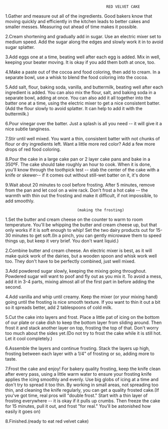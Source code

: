                                                  RED VELVET CAKE

1.Gather and measure out all of the ingredients. Good bakers know that moving quickly and efficiently in the kitchen leads to better cakes and smaller messes. Measuring out ahead of time makes it possible.

2.Cream shortening and gradually add in sugar. Use an electric mixer set to medium speed. Add the sugar along the edges and slowly work it in to avoid sugar splatter.

3.Add eggs one at a time, beating well after each egg is added. Mix in well, keeping your beater moving. It is okay if you add them both at once, too.

4.Make a paste out of the cocoa and food coloring, then add to cream. In a separate bowl, use a whisk to blend the food coloring into the cocoa.

5.Add salt, flour, baking soda, vanilla, and buttermilk, beating well after each ingredient is added. You can also mix the flour, salt, and baking soda in a separate bowl, adding at once. You can also add it all together into the batter one at a time, using the electric mixer to get a nice consistent batter.(Add the flour slowly to avoid splatter. It can help to add it with the buttermilk.)

6.Pour vinegar over the batter. Just a splash is all you need -- it will give it a nice subtle tanginess.

7.Stir until well mixed. You want a thin, consistent batter with not chunks of flour or dry ingredients left. Want a little more red color? Add a few more drops of red food coloring.

8.Pour the cake in a large cake pan or 2 layer cake pans and bake in a 350ºF. The cake should take roughly an hour to cook. When it is done, you'll know through the toothpick test -- stab the center of the cake with a knife or skewer-- if it comes out without still-wet batter on it, it's done

9.Wait about 20 minutes to cool before frosting. After 5 minutes, remove from the pan and let cool on a wire rack. Don't frost a hot cake -- the warmth with thin out the frosting and make it difficult, if not impossible, to add smoothly.


                                    (making the frosting)

1.Set the butter and cream cheese on the counter to warm to room temperature. You'll be whipping the butter and cream cheese up, but that only works if it is soft enough to whip! Set the two dairy products out for 15-30 minutes to get soft.(In a pinch, you can gently microwave them to speed things up, but keep it very brief. You don't want liquid.)

2.Combine butter and cream cheese. An electric mixer is best, as it will make quick work of the dairies, but a wooden spoon and whisk work well too. They don't have to be perfectly combined, just well mixed.

3.Add powdered sugar slowly, keeping the mixing going throughout. Powdered sugar will want to poof and fly out as you mix it. To avoid a mess, add it in 3-4 parts, mixing almost all of the first part in before adding the second.

4.Add vanilla and whip until creamy. Keep the mixer (or your mixing hand) going until the frosting is nice smooth texture. If you want to thin it out a bit so it spreads better, add 2 tablespoons of cold milk.

5.Cut the cake into layers and frost. Place a little pat of icing on the bottom of our plate or cake dish to keep the bottom layer from sliding around. Then frost it and stack another layer on top, frosting the top of that. Don't worry too much about the sides yet.(Do not try to frost the cake while it is still hot. Let it cool completely.)

6.Assemble the layers and continue frosting. Stack the layers up high, frosting between each layer with a 1/4" of frosting or so, adding more to taste.

7.Frost the cake and enjoy! For bakery quality frosting, keep the knife clean after every pass, using a little warm water to ensure your frosting knife applies the icing smoothly and evenly. Use big globs of icing at a time and don't try to spread it too thin. By working in small areas, not spreading too thin, and cleaning the knife regularly, you can get a quality frosted cake.(If you've got time, real pros will "double frost." Start with a thin layer of frosting everywhere -- it is okay if it pulls up crumbs. Then freeze the cake for 15 minutes, pull it out, and frost "for real." You'll be astonished how easily it goes on)

8.Finished.(ready to eat red velvet cake)